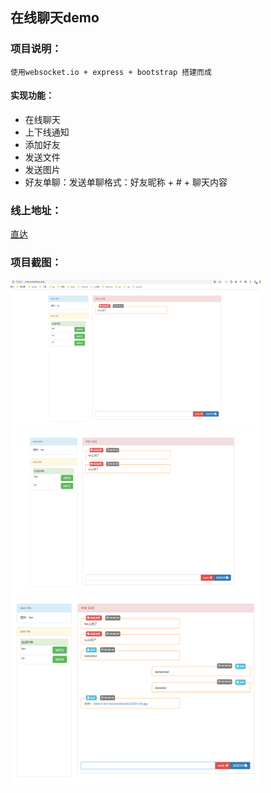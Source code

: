 ## 在线聊天demo


### 项目说明：
    使用websocket.io + express + bootstrap 搭建而成

#### 实现功能：
- 在线聊天
- 上下线通知
- 添加好友
- 发送文件
- 发送图片
- 好友单聊：发送单聊格式：好友昵称 + # + 聊天内容


### 线上地址：
[直达](http://chat.curtaintan.club/)

### 项目截图：
<a><img src="./photo/1.png" width="400" /></a>
<a><img src="./photo/2.png" width="400" /></a>
<a><img src="./photo/3.png" width="400" /></a>


